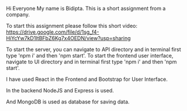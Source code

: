 Hi Everyone My name is Bidipta. This is a short assignment from a company.

To start this assignment please follow this short video: https://drive.google.com/file/d/1sg_f4-HiYcYw7kD1ItBFbZ6Kg7x4OEDN/view?usp=sharing

To start the server, you can navigate to API directory and in terminal first type 'npm i' and then 'npm start'.
To start the frontend user interface, navigate to UI directory and in terminal first type 'npm i' and then 'npm start'.

I have used React in the Frontend and Bootstrap for User Interface.

In the backend NodeJS and Express is used.

And MongoDB is used as database for saving data.